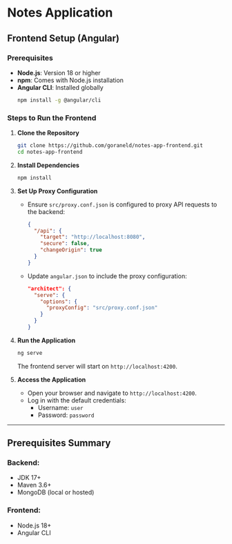 # Notes Application

## Frontend Setup (Angular)

### Prerequisites
- **Node.js**: Version 18 or higher
- **npm**: Comes with Node.js installation
- **Angular CLI**: Installed globally
  ```bash
  npm install -g @angular/cli
  ```

### Steps to Run the Frontend

1. **Clone the Repository**
   ```bash
   git clone https://github.com/goraneld/notes-app-frontend.git
   cd notes-app-frontend
   ```

2. **Install Dependencies**
   ```bash
   npm install
   ```

3. **Set Up Proxy Configuration**
   - Ensure `src/proxy.conf.json` is configured to proxy API requests to the backend:
     ```json
     {
       "/api": {
         "target": "http://localhost:8080",
         "secure": false,
         "changeOrigin": true
       }
     }
     ```
   - Update `angular.json` to include the proxy configuration:
     ```json
     "architect": {
       "serve": {
         "options": {
           "proxyConfig": "src/proxy.conf.json"
         }
       }
     }
     ```

4. **Run the Application**
   ```bash
   ng serve
   ```
   The frontend server will start on `http://localhost:4200`.

5. **Access the Application**
   - Open your browser and navigate to `http://localhost:4200`.
   - Log in with the default credentials:
     - Username: `user`
     - Password: `password`

---

## Prerequisites Summary

### Backend:
- JDK 17+
- Maven 3.6+
- MongoDB (local or hosted)

### Frontend:
- Node.js 18+
- Angular CLI

